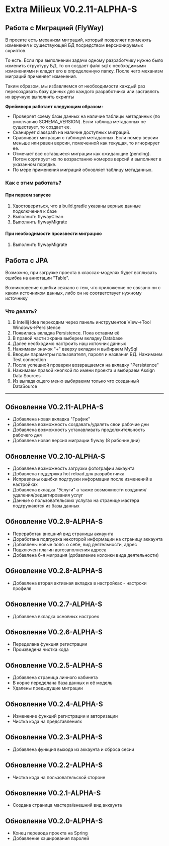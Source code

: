 # Extra Milieux V0.2.11-ALPHA-S

<h2>Работа с Миграцией (FlyWay)</h2>
<p>В проекте есть механизм миграций, который позволяет применять изменения к существующей БД посредством версионируемых скриптов.</p>
<p>То есть. Если при выполнении задачи одному разработчику нужно было изменить структуру БД, то он создает файл sql с необходимыми изменениями и кладет его в определенную папку.
После чего механизм миграций применяет изменения.</p>
<p>Таким образом, мы избавляемся от необходимости каждый раз пересоздавать базу данных для каждого разработчика или заставлять их вручную выполнять скрипты</p>

<b><p>Фреймворк работает следующим образом:</p></b>
<ul>
<li>Проверяет схему базы данных на наличие таблицы метаданных (по умолчанию SCHEMA_VERSION). Если таблица метаданных не существует, то создает ее.</li>
<li>Сканирует classpath на наличие доступных миграций.</li>
<li>Сравнивает миграции с таблицей метаданных. Если номер версии меньше или равен версии, помеченной как текущая, то игнорирует ее.</li>
<li>Отмечает все оставшиеся миграции как ожидающие (pending). Потом сортирует их по возрастанию номеров версий и выполняет в указанном порядке.</li>
<li>По мере применения миграций обновляет таблицу метаданных.</li>
</ul>

<h3>Как с этим работать?</h3>
<h4>При первом запуске</h4>
<ol>
<li>Удостовериться, что в build.gradle указаны верные данные подключения к базе</li>
<li>Выполнить flywayClean</li>
<li>Выполнить flywayMigrate</li>
</ol>
<h4>При необходимости произвести миграцию</h4>
<ol>
<li>Выполнить flywayMigrate</li>
</ol>
<h2>Работа с JPA</h2>
<p>Возможно, при загрузке проекта в классах-моделях будет всплывать ошибка на аннотации "Table".</p>
<p>Возникновение ошибки связано с тем, что приложение не связано ни с каким источником данных, либо он не соответствует нужному источнику</p>
<h3>Что делать?</h3>
<ol>
<li>В Intellij Idea переходим через панель инструментов View->Tool Windows->Persistence</li>
<li>Появилась вкладка Persistence. Пока оставим её</li>
<li>В правой части экрана выберем вкладку Database</li>
<li>Далее необходимо настроить наш источник данных</li>
<li>Нажимаем значок "+" вверху вкладки и выбираем MySql</li>
<li>Вводим параметры пользователя, пароля и названия БД. Нажимаем Test connection</li>
<li>После успешной проверки возвращаемся на вкладку "Persistence"</li>
<li>Нажимаем правой кнопкой по имени проекта и выбираем Assign Data Sources</li>
<li>Из выпадающего меню выбираемм только что созданный DataSource</li>

</ol>

<hr>
<h2>Обновление V0.2.11-ALPHA-S</h2>
<ul>
<li>Добавлена новая вкладка "График"</li>
<li>Добавлена возможность создавать/удалять свои рабочие дни</li>
<li>Добавлена возможность устанавливать продолжительность рабочего дня</li>
<li>Добавлена новая версия миграции flyway (8 рабочие дни) </li>
</ul>

<h2>Обновление V0.2.10-ALPHA-S</h2>
<ul>
<li>Добавлена возможность загрузки фотографии аккаунта</li>
<li>Добавлена поддержка hot reload для разработчика</li>
<li>Исправлены ошибки подгрузки информации после изменений в настройках</li>
<li>Добавлена вкладка "Услуги" а также возможности создания/удаления/редактирования услуг</li>
<li>Данные о пользовательских услугах на странице мастера подгружаются из базы данных</li>
</ul>

<h2>Обновление V0.2.9-ALPHA-S</h2>
<ul>
<li>Переработан внешний вид страницы аккаунта</li>
<li>Доработана подгрузка некоторой информации на страницу аккаунта</li>
<li>Добавлены новые поля: о себе, вид деятельности, адрес</li>
<li>Подключен плагин автозаполнения адреса</li>
<li>Добавлена 6-я миграция (добавление колонки вида деятельности)</li>
</ul>

<h2>Обновление V0.2.8-ALPHA-S</h2>
<ul>
<li>Добавлена вторая активная вкладка в настройках - настроки профиля</li>
</ul>

<h2>Обновление V0.2.7-ALPHA-S</h2>
<ul>
<li>Добавлена вкладка основных настроек</li>
</ul>

<h2>Обновление V0.2.6-ALPHA-S</h2>
<ul>
<li>Переделана функция регистрации</li>
<li>Произведена чистка кода</li>
</ul>

<h2>Обновление V0.2.5-ALPHA-S</h2>
<ul>
<li>Добавлена страница личного кабинета</li>
<li>В корне переделана база данных и её модель</li>
<li>Удалены предыдущие миграции</li>
</ul>

<h2>Обновление V0.2.4-ALPHA-S</h2>
<ul>
<li>Изменение функций регистрации и авторизации</li>
<li>Чистка кода на представлениях</li>
</ul>

<h2>Обновление V0.2.3-ALPHA-S</h2>
<ul>
<li>Добавлена функция выхода из аккаунта и сброса сесии</li>
</ul>

<h2>Обновление V0.2.2-ALPHA-S</h2>
<ul>
<li>Чистка кода на пользовательской стороне</li>
</ul>

<h2>Обновление V0.2.1-ALPHA-S</h2>
<ul>
<li>Создана страница мастера/внешний вид аккаунта</li>
</ul>

<h2>Обновление V0.2.0-ALPHA-S</h2>
<ul>
<li>Конец перевода проекта на Spring</li>
<li>Добавление хэширования паролей</li>
</ul>